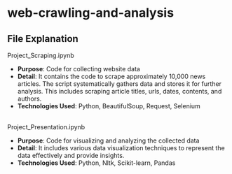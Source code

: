 # web-crawling-and-analysis


## File Explanation
Project_Scraping.ipynb
- **Purpose**: Code for collecting website data
- **Detail**: It contains the code to scrape approximately 10,000 news articles. The script systematically gathers data and stores it for further analysis. This includes scraping article titles, urls, dates, contents, and authors.
- **Technologies Used**: Python, BeautifulSoup, Request, Selenium

<br>
Project_Presentation.ipynb

- **Purpose**: Code for visualizing and analyzing the collected data
- **Detail**:  It includes various data visualization techniques to represent the data effectively and provide insights.
- **Technologies Used**: Python, Nltk, Scikit-learn, Pandas